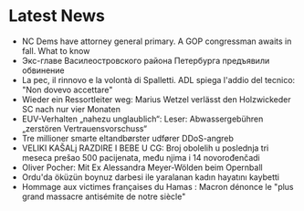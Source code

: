 # Latest News
-  NC Dems have attorney general primary. A GOP congressman awaits in fall. What to know
-  Экс-главе Василеостровского района Петербурга предъявили обвинение
-  La pec, il rinnovo e la volontà di Spalletti. ADL spiega l'addio del tecnico: "Non dovevo accettare"
-  Wieder ein Ressortleiter weg: Marius Wetzel verlässt den Holzwickeder SC nach nur vier Monaten
-  EUV-Verhalten „nahezu unglaublich“: Leser: Abwassergebühren „zerstören Vertrauensvorschuss“
-  Tre millioner smarte eltandbørster udfører DDoS-angreb
-  VELIKI KAŠALj RAZDIRE I BEBE U CG: Broj obolelih u poslednja tri meseca prešao 500 pacijenata, među njima i 14 novorođenčadi
-  Oliver Pocher: Mit Ex Alessandra Meyer-Wölden beim Opernball
-  Ordu'da öküzün boynuz darbesi ile yaralanan kadın hayatını kaybetti
-  Hommage aux victimes françaises du Hamas : Macron dénonce le "plus grand massacre antisémite de notre siècle"
